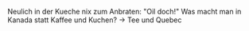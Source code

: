Neulich in der Kueche nix zum Anbraten: "Oil doch!"
Was macht man in Kanada statt Kaffee und Kuchen? -> Tee und Quebec
